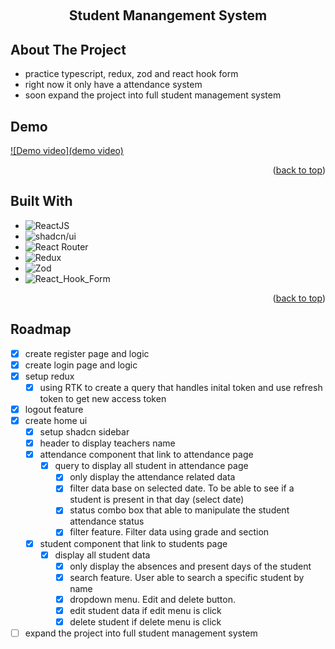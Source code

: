 <a id="readme-top"></a>
<br />

<div align="center">
  <h2 align="center">Student Manangement System</h2>
</div>

<!-- ABOUT THE PROJECT -->

## About The Project

-   practice typescript, redux, zod and react hook form
-   right now it only have a attendance system
-   soon expand the project into full student management system

## Demo

[![Demo video](demo video)](https://youtu.be/jbKYT4xEpEY)

<p align="right">(<a href="#readme-top">back to top</a>)</p>

## Built With

-   ![ReactJS](https://img.shields.io/badge/REACTJS-61DAFB?style=for-the-badge&logo=react&logoColor=black)
-   ![shadcn/ui](https://img.shields.io/badge/SHADCN.UI-000000?style=for-the-badge)
-   ![React Router](https://img.shields.io/badge/REACT--ROUTER--DOM-CA4245?style=for-the-badge&logo=react-router&logoColor=white)
-   ![Redux](https://img.shields.io/badge/REDUX-764ABC?style=for-the-badge&logo=redux&logoColor=black)
-   ![Zod](https://img.shields.io/badge/ZOD-3E67B1?style=for-the-badge&logo=zod&logoColor=black)
-   ![React_Hook_Form](https://img.shields.io/badge/REACT_HOOK_FORM-EC5990?style=for-the-badge&logo=reacthookform&logoColor=black)

<p align="right">(<a href="#readme-top">back to top</a>)</p>

## Roadmap

-   [x] create register page and logic
-   [x] create login page and logic
-   [x] setup redux
    -   [x] using RTK to create a query that handles inital token and use refresh token to get new access token
-   [x] logout feature
-   [x] create home ui
    -   [x] setup shadcn sidebar
    -   [x] header to display teachers name
    -   [x] attendance component that link to attendance page
        -   [x] query to display all student in attendance page
            -   [x] only display the attendance related data
            -   [x] filter data base on selected date. To be able to see if a student is present in that day (select date)
            -   [x] status combo box that able to manipulate the student attendance status
            -   [x] filter feature. Filter data using grade and section
    -   [x] student component that link to students page
        -   [x] display all student data
            -   [x] only display the absences and present days of the student
            -   [x] search feature. User able to search a specific student by name
            -   [x] dropdown menu. Edit and delete button.
            -   [x] edit student data if edit menu is click
            -   [x] delete student if delete menu is click
-   [ ] expand the project into full student management system
